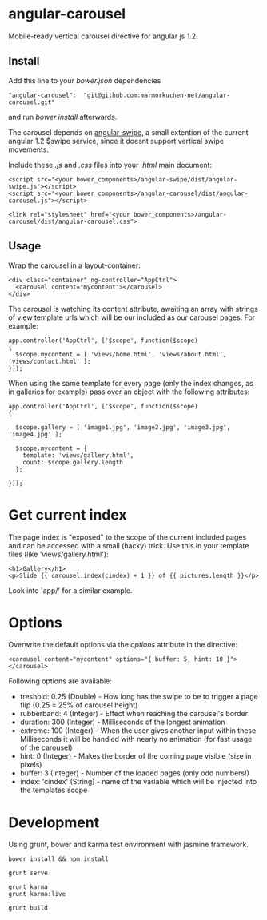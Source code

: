 angular-carousel
=========================

Mobile-ready vertical carousel directive for angular js 1.2.

## Install

Add this line to your *bower.json* dependencies

    "angular-carousel":  "git@github.com:marmorkuchen-net/angular-carousel.git"

and run *bower install* afterwards.

The carousel depends on [angular-swipe](https://github.com/marmorkuchen-net/angular-swipe), a small extention of the current angular 1.2 $swipe service, since it doesnt support vertical swipe movements.

Include these *.js* and *.css* files into your *.html* main document:

    <script src="<your bower_components>/angular-swipe/dist/angular-swipe.js"></script>
    <script src="<your bower_components>/angular-carousel/dist/angular-carousel.js"></script>

    <link rel="stylesheet" href="<your bower_components>/angular-carousel/dist/angular-carousel.css">

## Usage

Wrap the carousel in a layout-container:

    <div class="container" ng-controller="AppCtrl">
      <carousel content="mycontent"></carousel>
    </div>

The carousel is watching its content attribute, awaiting an array with strings of view template urls which will be our included as our carousel pages. For example:

    app.controller('AppCtrl', ['$scope', function($scope)
    {
      $scope.mycontent = [ 'views/home.html', 'views/about.html', 'views/contact.html' ];
    }]);

When using the same template for every page (only the index changes, as in galleries for example) pass over an object with the following attributes:

    app.controller('AppCtrl', ['$scope', function($scope)
    {

      $scope.gallery = [ 'image1.jpg', 'image2.jpg', 'image3.jpg', 'image4.jpg' ];

      $scope.mycontent = {
        template: 'views/gallery.html',
        count: $scope.gallery.length
      };

    }]);

# Get current index

The page index is "exposed" to the scope of the current included pages and can be accessed with a small (hacky) trick. Use this in your template files (like 'views/gallery.html'):

    <h1>Gallery</h1>
    <p>Slide {{ carousel.index(cindex) + 1 }} of {{ pictures.length }}</p>

Look into 'app/' for a similar example.

# Options

Overwrite the default options via the *options* attribute in the directive:

    <carousel content="mycontent" options="{ buffer: 5, hint: 10 }"></carousel>

Following options are available:

* treshold: 0.25 (Double) - How long has the swipe to be to trigger a page flip (0.25 = 25% of carousel height)
* rubberband: 4 (Integer) - Effect when reaching the carousel's border
* duration: 300 (Integer) - Milliseconds of the longest animation
* extreme: 100 (Integer) - When the user gives another input within these Milliseconds it will be handled with nearly no animation (for fast usage of the carousel)
* hint: 0 (Integer) - Makes the border of the coming page visible (size in pixels)
* buffer: 3 (Integer) - Number of the loaded pages (only odd numbers!)
* index: 'cindex' (String) - name of the variable which will be injected into the templates scope

# Development

Using grunt, bower and karma test environment with jasmine framework.

    bower install && npm install

    grunt serve

    grunt karma
    grunt karma:live

    grunt build